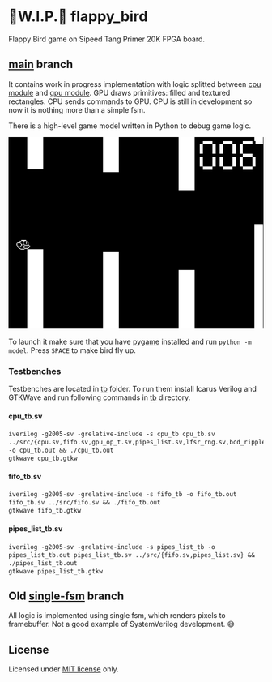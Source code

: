 # 🚧W.I.P.🚧 flappy_bird

Flappy Bird game on Sipeed Tang Primer 20K FPGA board.

## [main](https://github.com/trickybestia/flappy_bird/tree/main) branch

It contains work in progress implementation with logic splitted between [cpu module](https://github.com/trickybestia/flappy_bird/blob/main/src/cpu.sv) and [gpu module](https://github.com/trickybestia/flappy_bird/blob/main/src/gpu.sv). GPU draws primitives: filled and textured rectangles. CPU sends commands to GPU. CPU is still in development so now it is nothing more than a simple fsm.

There is a high-level game model written in Python to debug game logic.

![](doc/images/model.png)

To launch it make sure that you have [pygame](https://pypi.org/project/pygame/) installed and run `python -m model`. Press `SPACE` to make bird fly up.

### Testbenches

Testbenches are located in [tb](tb) folder. To run them install Icarus Verilog and GTKWave and run following commands in [tb](tb) directory.

#### cpu_tb.sv

```
iverilog -g2005-sv -grelative-include -s cpu_tb cpu_tb.sv ../src/{cpu.sv,fifo.sv,gpu_op_t.sv,pipes_list.sv,lfsr_rng.sv,bcd_ripple_carry_adder.sv,bcd_adder.sv} -o cpu_tb.out && ./cpu_tb.out
gtkwave cpu_tb.gtkw
```

#### fifo_tb.sv

```
iverilog -g2005-sv -grelative-include -s fifo_tb -o fifo_tb.out fifo_tb.sv ../src/fifo.sv && ./fifo_tb.out
gtkwave fifo_tb.gtkw
```

#### pipes_list_tb.sv

```
iverilog -g2005-sv -grelative-include -s pipes_list_tb -o pipes_list_tb.out pipes_list_tb.sv ../src/{fifo.sv,pipes_list.sv} && ./pipes_list_tb.out
gtkwave pipes_list_tb.gtkw
```

## Old [single-fsm](https://github.com/trickybestia/flappy_bird/tree/single-fsm) branch

All logic is implemented using single fsm, which renders pixels to framebuffer. Not a good example of SystemVerilog development. 😅

## License

Licensed under [MIT license](LICENSE) only.
